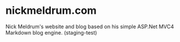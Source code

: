 nickmeldrum.com
===============

Nick Meldrum's website and blog based on his simple ASP.Net MVC4 Markdown blog engine.
(staging-test)

